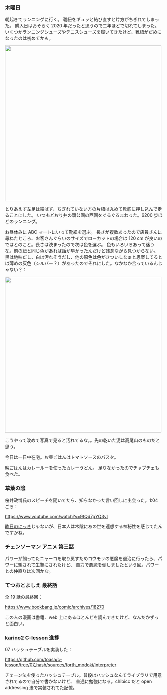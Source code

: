 ### 木曜日

朝起きてランニングに行く。
靴紐をギュッと結び直すと片方がちぎれてしまった。
購入日はおそらく 2020 年だったと思うので二年ほどで切れてしまった。
いくつかランニングシューズやテニスシューズを履いてきたけど、靴紐がだめになったのは初めてかも。

<img src="https://i.imgur.com/GMSUXSP.jpg" width="500">

とりあえず左足は結ばず、ちぎれていない方の片紐は丸めて靴底に押し込んで走ることにした。
いつもどおり井の頭公園の西園をぐるぐるまわった。6200 歩ほどのランニング。

お昼休みに ABC マートにいって靴紐を選ぶ。
長さが複数あったので店員さんに尋ねたところ、お客さんぐらいのサイズでローカットの場合は 120 cm が良いのではとのこと。長さは決まったので次は色を選ぶ。
色もいろいろあって迷うな。前の紐と同じ色があれば話が早かったんだけど残念ながら見つからない。
黒は地味だし、白は汚れそうだし、他の原色は色がきついしなぁと思案してるとは薄めの灰色（シルバー？）があったのでそれにした。なかなか合っているんじゃない？：

<img src="https://i.imgur.com/uwnkvlk.jpg" width="500">

こうやって改めて写真で見ると汚れてるな。。先の乾いた泥は高尾山のものだと思う。

今日は一日中在宅。お昼ごはんはトマトソースのパスタ。

晩ごはんはカレールーを使ったカレーうどん。
足りなかったのでチャプチェも食べた。

### 草葉の陰

桜井政博氏のスピーチを聞いてたら、知らなかった言い回しに出会った。1:04 ごろ：

https://www.youtube.com/watch?v=9tQd7gYQ3vI

[昨日のにっき](https://github.com/toasa/diary/blob/main/2022/10/26.md#%E6%B0%B4%E6%9B%9C%E6%97%A5)じゃないが、日本人は木陰にあの世を連想する神秘性を感じてたんですかね。

### チェンソーマン アニメ 第三話

パワーが飼ってたニャーコを取り戻すためコウモリの悪魔を退治に行ったら、パワーに騙されて生贄にされたけど、
自力で悪魔を倒しましたという回。パワーとの仲直りは次回かな。

### てつおとよしえ 最終話

全 19 話の最終回：

https://www.bookbang.jp/comic/archives/18270

この人の漫画は書籍、web 上にあるほとんどを読んできたけど、なんだかずっと面白い。

### karino2 C-lesson 進捗

07 ハッシュテーブルを実装した：

https://github.com/toasa/c-lesson/tree/07_hash/sources/forth_modoki/interpreter

チェーン法を使ったハッシュテーブル。普段はハッシュなんてライブラリで用意されてるので自分で書かないけど、
普通に勉強になる。chibicc だと open addressing 法で実装されてた記憶。